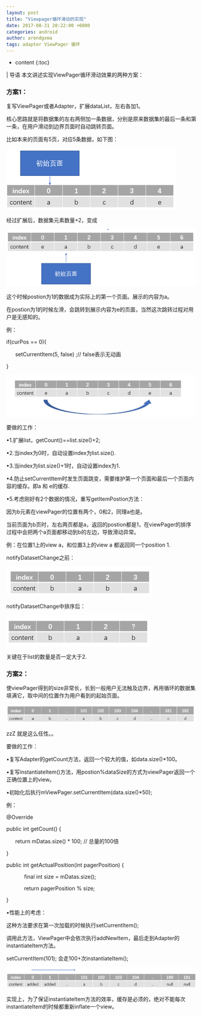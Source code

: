 ```yaml
---
layout: post
title: "Viewpager循环滑动的实现"
date: 2017-08-31 20:22:00 +0800
categories: android
author: arendgxma
tags: adapter ViewPager 循环
---
```


* content
{:toc}

| 导语 本文讲述实现ViewPager循环滑动效果的两种方案：

### **方案1：**

复写ViewPager或者Adapter，扩展dataList，左右各加1。
<!--more-->

核心思路就是将数据集的左右两侧加一条数据，分别是原来数据集的最后一条和第一条，在用户滑动到边界页面时自动跳转页面。

比如本来的页面有5页，对应5条数据，如下图：

![](/image/viewpager_xun_huan_hua_dong_de_shi_xian/be51b32da00c7c35b3df8c4145dee64511e5cac74417bbce14c8f9ec37cbbab2)

经过扩展后，数据集元素数量+2，变成

![](/image/viewpager_xun_huan_hua_dong_de_shi_xian/aa66c5183bfbcb6158ba2030f48d28c3e15175b659aab37f8e89e390bc9a11e0)

这个时候postion为1的数据成为实际上的第一个页面。展示的内容为a。

在postion为1的时候左滑，会跳转到展示内容为e的页面，当然这次跳转过程对用户是无感知的。

例：

if(curPos == 0){

      setCurrentItem(5, false) ;// false表示无动画

}

![](/image/viewpager_xun_huan_hua_dong_de_shi_xian/8a9b921a5437786f8f777dd37862fdcaf305830f231b8b5ce7cd5593ad93555d)

要做的工作：

•1.扩展list，getCount()==list.size()+2;

•2.当index为0时，自动设置index为list.size().

•3.当index为list.size()+1时，自动设置index为1.

•4.防止setCurrentItem时发生页面跳变，需要维护第一个页面和最后一个页面内容的缓存。即a 和 e的缓存.

•5.考虑刚好有2个数据的情况，重写getItemPostion方法：

因为b元素在viewPager的位置有两个，0和2，同理a也是。

当前页面为b页时，左右两页都是a，返回的postion都是1，在viewPager的排序过程中会把两个a页面都移动到b的左边，导致滑动异常。

例：在位置1上的view a，和位置3上的view a 都返回同一个position 1.

notifyDatasetChange之前：

![](/image/viewpager_xun_huan_hua_dong_de_shi_xian/f6a35aa6a41bf8b538bfa94f8b5245c1840b21c3c07552a1c53812ce02f5f794)

notifyDatasetChange中排序后：

![](/image/viewpager_xun_huan_hua_dong_de_shi_xian/b25122bd92f86ef2f20ea073c3e558ee222ca311eb671d1c07eaa6031fddf4dc)

关键在于list的数量是否一定大于2.

### **方案2：**

使viewPager得到的size非常长，长到一般用户无法触及边界，再用循环的数据集填满它，取中间的位置作为用户看到的起始页面。

![](/image/viewpager_xun_huan_hua_dong_de_shi_xian/52657f713263b501fdb52e8fccefcedd5ccde8ae79b47b5db2cbe2f1a4e9490f)

zzZ 就是这么任性。。

要做的工作：

•复写Adapter的getCount方法，返回一个较大的值，如data.size()*100。  

•复写instantiateItem()方法，用postion%dataSize的方式为viewPager返回一个正确位置上的view。  

•初始化后执行mViewPager.setCurrentItem(data.size()*50);

例：

@Override

public int getCount() {

      return mDatas.size() * 100; // 总量的100倍

}

public int getActualPosition(int pagerPosition) {

            final int size = mDatas.size();

            return pagerPosition % size;

}

•性能上的考虑：

这种方法要求在第一次加载的时候执行setCurrentItem();

调用此方法，ViewPager中会依次执行addNewItem，最后走到Adapter的instantiateItem方法。

setCurrentItem(101); 会走100+次instantiateItem();

![](/image/viewpager_xun_huan_hua_dong_de_shi_xian/b810a4b5f0018207f352562c9f956ebb4d1b6297041f9ea6b75dd3c0a2831cdb)

实现上，为了保证instantiateItem方法的效率，缓存是必须的，绝对不能每次instantiateItem的时候都重新inflate一个view。

